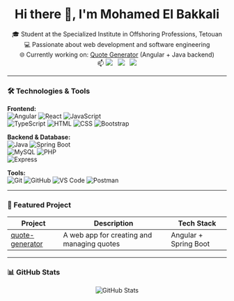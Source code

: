 <h1 align="center">Hi there 👋, I'm Mohamed El Bakkali</h1>

<p align="center">
🎓 Student at the Specialized Institute in Offshoring Professions, Tetouan<br>
💻 Passionate about web development and software engineering<br>
🌐 Currently working on: <a href="https://github.com/MOHAMED-ELBAKKALI/quote-generator-full">Quote Generator</a> (Angular + Java backend)<br>
📫 <a href="mailto:mohamedelbakkali590@gmail.com"><img src="https://img.shields.io/badge/Email-D14836?style=flat&logo=gmail&logoColor=white"/></a>
&nbsp;
<a href="https://www.linkedin.com/in/mohamed-el-bakkali-26a261348"><img src="https://img.shields.io/badge/LinkedIn-0077B5?style=flat&logo=linkedin&logoColor=white"/></a>
&nbsp;
<a href="https://www.instagram.com/mohamed.elbakkali_"><img src="https://img.shields.io/badge/Instagram-E4405F?style=flat&logo=instagram&logoColor=white"/></a>
</p>

---

### 🛠️ Technologies & Tools

**Frontend:**  
![Angular](https://img.shields.io/badge/-Angular-DD0031?style=flat&logo=angular&logoColor=white) 
![React](https://img.shields.io/badge/-React-20232A?style=flat&logo=react&logoColor=61DAFB) 
![JavaScript](https://img.shields.io/badge/-JavaScript-F7DF1E?style=flat&logo=javascript&logoColor=black)  
![TypeScript](https://img.shields.io/badge/-TypeScript-3178C6?style=flat&logo=typescript&logoColor=white) 
![HTML](https://img.shields.io/badge/-HTML5-E34F26?style=flat&logo=html5&logoColor=white) 
![CSS](https://img.shields.io/badge/-CSS3-1572B6?style=flat&logo=css3&logoColor=white) 
![Bootstrap](https://img.shields.io/badge/-Bootstrap-563D7C?style=flat&logo=bootstrap&logoColor=white)

**Backend & Database:**  
![Java](https://img.shields.io/badge/-Java-007396?style=flat&logo=java&logoColor=white) 
![Spring Boot](https://img.shields.io/badge/-SpringBoot-6DB33F?style=flat&logo=spring-boot&logoColor=white)  
![MySQL](https://img.shields.io/badge/-MySQL-4479A1?style=flat&logo=mysql&logoColor=white) 
![PHP](https://img.shields.io/badge/-PHP-777BB4?style=flat&logo=php&logoColor=white)  
![Express](https://img.shields.io/badge/-Express-000000?style=flat&logo=express&logoColor=white)

**Tools:**  
![Git](https://img.shields.io/badge/-Git-F05032?style=flat&logo=git&logoColor=white) 
![GitHub](https://img.shields.io/badge/-GitHub-181717?style=flat&logo=github&logoColor=white) 
![VS Code](https://img.shields.io/badge/-VS%20Code-007ACC?style=flat&logo=visual-studio-code&logoColor=white) 
![Postman](https://img.shields.io/badge/-Postman-FF6C37?style=flat&logo=postman&logoColor=white)

---

### 🚀 Featured Project

| Project | Description | Tech Stack |
|--------|-------------|------------|
| [quote-generator](https://github.com/MOHAMED-ELBAKKALI/quote-generator-full) | A web app for creating and managing quotes | Angular + Spring Boot |

---

### 📊 GitHub Stats

<p align="center">
  <img src="https://github-readme-stats.vercel.app/api?username=MOHAMED-ELBAKKALI&show_icons=true&theme=tokyonight" alt="GitHub Stats" />
</p>
